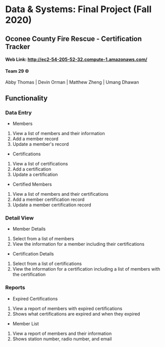 # Data & Systems: Final Project (Fall 2020)

## Oconee County Fire Rescue - Certification Tracker 

#### Web Link: http://ec2-54-205-52-32.compute-1.amazonaws.com/


#### Team 29 © 
Abby Thomas | Devin Orman | Matthew Zheng | Umang Dhawan

## Functionality

### Data Entry
- Members
1. View a list of members and their information
2. Add a member record
3. Update a member's record

- Certifications
1. View a list of certifications
2. Add a certification
3. Update a certification

- Certified Members
1. View a list of members and their certifications
2. Add a member certification record
3. Update a member certification record


### Detail View
- Member Details
1. Select from a list of members
2. View the information for a member including their certifications

- Certification Details
1. Select from a list of certifications
2. View the information for a certification including a list of members with the certification


### Reports
- Expired Certifications
1. View a report of members with expired certifications
2. Shows what certifications are expired and when they expired

- Member List
1. View a report of members and their information
2. Shows station number, radio number, and email
